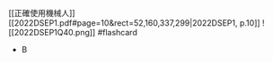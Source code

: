 [[正確使用機械人]]
[[2022DSEP1.pdf#page=10&rect=52,160,337,299|2022DSEP1, p.10]]
![[2022DSEP1Q40.png]] #flashcard 
- B
<!--ID: 1730701092347-->

